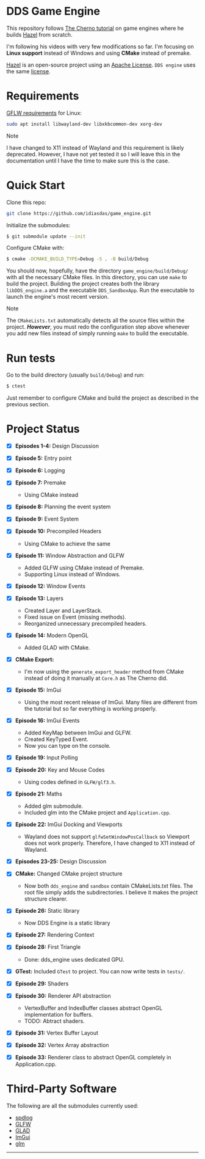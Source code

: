 <!-- ✅❌ -->
# DDS Game Engine

This repository follows [The Cherno tutorial](https://www.youtube.com/watch?v=JxIZbV_XjAs&list=PLlrATfBNZ98dC-V-N3m0Go4deliWHPFwT) on game engines where he builds [Hazel](https://github.com/TheCherno/Hazel) from scratch.

I'm following his videos with very few modifications so far. I'm focusing on **Linux support** instead of Windows and using **CMake** instead of premake.

[Hazel](https://github.com/TheCherno/Hazel) is an open-source project using an [Apache](https://github.com/TheCherno/Hazel/blob/master/LICENSE)[ License](https://github.com/TheCherno/Hazel/blob/master/LICENSE). `DDS engine` uses the same [license](./LICENSE).

# Requirements

[GFLW requirements](https://www.glfw.org/docs/latest/compile.html) for Linux:

```bash
sudo apt install libwayland-dev libxkbcommon-dev xorg-dev
```

> [!NOTE]
> I have changed to X11 instead of Wayland and this requirement is likely deprecated. However, I have not yet tested it so I will leave this in the documentation until I have the time to make sure this is the case.
# Quick Start

Clone this repo:

```bash
git clone https://github.com/idiasdas/game_engine.git
```

Initialize the submodules:

```bash
$ git submodule update --init
```

Configure CMake with:

```bash
$ cmake -DCMAKE_BUILD_TYPE=Debug -S . -B build/Debug
```

You should now, hopefully, have the directory `game_engine/build/Debug/` with all the necessary CMake files. In this directory, you can use `make` to build the project. Building the project creates both the library `libDDS_engine.a` and the executable `DDS_SandboxApp`. Run the executable to launch the engine's most recent version.

> [!NOTE]
> The `CMakeLists.txt` automatically detects all the source files within the project. ***However***, you must redo the configuration step above whenever you add new files instead of simply running `make` to build the executable.

# Run tests

Go to the build directory (usually `build/Debug`) and run:

```bash
$ ctest
```
Just remember to configure CMake and build the project as described in the previous section.

# Project Status

- [x] **Episodes 1-4:** Design Discussion
- [x] **Episode 5:** Entry point
- [x] **Episode 6:** Logging
- [x] **Episode 7:** Premake
    - Using CMake instead
- [x] **Episode 8:** Planning the event system
- [x] **Episode 9:** Event System
- [x] **Episode 10:** Precompiled Headers
    - Using CMake to achieve the same
- [x] **Episode 11:** Window Abstraction and GLFW
    - Added GLFW using CMake instead of Premake.
    - Supporting Linux instead of Windows.
- [x] **Episode 12:** Window Events
- [x] **Episode 13:** Layers
    - Created Layer and LayerStack.
    - Fixed issue on Event (missing methods).
    - Reorganized unnecessary precompiled headers.
- [x] **Episode 14:** Modern OpenGL
    - Added GLAD with CMake.
- [x] **CMake Export:**
    - I'm now using the `generate_export_header` method from CMake instead of doing it manually at `Core.h` as The Cherno did.
- [x] **Episode 15:** ImGui
    - Using the most recent release of ImGui. Many files are different from the tutorial but so far everything is working properly.
- [x] **Episode 16:** ImGui Events
    - Added KeyMap between ImGui and GLFW.
    - Created KeyTyped Event.
    - Now you can type on the console.
- [x] **Episode 19:** Input Polling
- [x] **Episode 20:** Key and Mouse Codes
    - Using codes defined in `GLFW/glf3.h`.
- [x] **Episode 21:** Maths
    - Added glm submodule.
    - Included glm into the CMake project and `Application.cpp`.
- [x] **Episode 22:** ImGui Docking and Viewports
    - Wayland does not support `glfwSetWindowPosCallback` so Viewport does not work properly. Therefore, I have changed to X11 instead of Wayland.
- [x] **Episodes 23-25:** Design Discussion
- [x] **CMake:** Changed CMake project structure
    - Now both `dds_engine` and `sandbox` contain CMakeLists.txt files. The root file simply adds the subdirectories. I believe it makes the project structure clearer.
- [x] **Episode 26:** Static library
    - Now DDS Engine is a static library
- [x] **Episode 27:** Rendering Context
- [x] **Episode 28:** First Triangle
    - Done: dds_engine uses dedicated GPU.
- [x] **GTest:** Included `GTest` to project. You can now write tests in `tests/`.
- [x] **Episode 29:** Shaders
- [x] **Episode 30:** Renderer API abstraction
    - VertexBuffer and IndexBuffer classes abstract OpenGL implementation for buffers.
    - TODO: Abtract shaders.
- [x] **Episode 31:** Vertex Buffer Layout
- [x] **Episode 32:** Vertex Array abstraction
- [x] **Episode 33:** Renderer class to abstract OpenGL completely in Application.cpp.



# Third-Party Software

The following are all the submodules currently used:

- [spdlog](https://github.com/gabime/spdlog)
- [GLFW](https://github.com/glfw/glfw)
- [GLAD](https://glad.dav1d.de/)
- [ImGui](https://github.com/ocornut/imgui)
- [glm](https://github.com/g-truc/glm)
---
